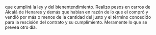 que cumplirá la ley y del bienentendimiento. Realizo pesos en carros de Alcalá de Henares y demás que habían en razón de lo que el compró y vendió por más o menos de la cantidad del justo y el término concedido para la rescisión del contrato y su cumplimiento. Meramente lo que se prevea otro día.